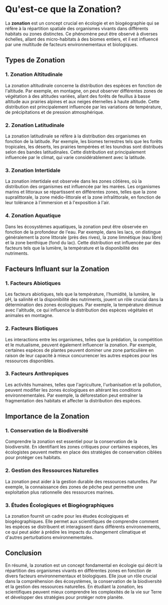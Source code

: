 # Qu'est-ce que la Zonation?

La **zonation** est un concept crucial en écologie et en biogéographie qui se réfère à la répartition spatiale des organismes vivants dans différents habitats ou zones distinctes. Ce phénomène peut être observé à diverses échelles, allant des micro-habitats à des biomes entiers, et il est influencé par une multitude de facteurs environnementaux et biologiques.

## Types de Zonation

### 1. **Zonation Altitudinale**
La zonation altitudinale concerne la distribution des espèces en fonction de l'altitude. Par exemple, en montagne, on peut observer différentes zones de végétation à des altitudes variées, allant des forêts de feuillus à basse altitude aux prairies alpines et aux neiges éternelles à haute altitude. Cette distribution est principalement influencée par les variations de température, de précipitations et de pression atmosphérique.

### 2. **Zonation Latitudinale**
La zonation latitudinale se réfère à la distribution des organismes en fonction de la latitude. Par exemple, les biomes terrestres tels que les forêts tropicales, les déserts, les prairies tempérées et les toundras sont distribués selon des bandes latitudinales. Cette distribution est principalement influencée par le climat, qui varie considérablement avec la latitude.

### 3. **Zonation Intertidale**
La zonation intertidale est observée dans les zones côtières, où la distribution des organismes est influencée par les marées. Les organismes marins et littoraux se répartissent en différentes zones, telles que la zone supralittorale, la zone médio-littorale et la zone infralittorale, en fonction de leur tolérance à l'immersion et à l'exposition à l'air.

### 4. **Zonation Aquatique**
Dans les écosystèmes aquatiques, la zonation peut être observée en fonction de la profondeur de l'eau. Par exemple, dans les lacs, on distingue généralement la zone littorale (près des rives), la zone limnétique (eau libre) et la zone benthique (fond du lac). Cette distribution est influencée par des facteurs tels que la lumière, la température et la disponibilité des nutriments.

## Facteurs Influant sur la Zonation

### 1. **Facteurs Abiotiques**
Les facteurs abiotiques, tels que la température, l'humidité, la lumière, le pH, la salinité et la disponibilité des nutriments, jouent un rôle crucial dans la détermination des zones écologiques. Par exemple, la température diminue avec l'altitude, ce qui influence la distribution des espèces végétales et animales en montagne.

### 2. **Facteurs Biotiques**
Les interactions entre les organismes, telles que la prédation, la compétition et le mutualisme, peuvent également influencer la zonation. Par exemple, certaines espèces de plantes peuvent dominer une zone particulière en raison de leur capacité à mieux concurrencer les autres espèces pour les ressources disponibles.

### 3. **Facteurs Anthropiques**
Les activités humaines, telles que l'agriculture, l'urbanisation et la pollution, peuvent modifier les zones écologiques en altérant les conditions environnementales. Par exemple, la déforestation peut entraîner la fragmentation des habitats et affecter la distribution des espèces.

## Importance de la Zonation

### 1. **Conservation de la Biodiversité**
Comprendre la zonation est essentiel pour la conservation de la biodiversité. En identifiant les zones critiques pour certaines espèces, les écologistes peuvent mettre en place des stratégies de conservation ciblées pour protéger ces habitats.

### 2. **Gestion des Ressources Naturelles**
La zonation peut aider à la gestion durable des ressources naturelles. Par exemple, la connaissance des zones de pêche peut permettre une exploitation plus rationnelle des ressources marines.

### 3. **Études Écologiques et Biogéographiques**
La zonation fournit un cadre pour les études écologiques et biogéographiques. Elle permet aux scientifiques de comprendre comment les espèces se distribuent et interagissent dans différents environnements, ce qui peut aider à prédire les impacts du changement climatique et d'autres perturbations environnementales.

## Conclusion

En résumé, la zonation est un concept fondamental en écologie qui décrit la répartition des organismes vivants en différentes zones en fonction de divers facteurs environnementaux et biologiques. Elle joue un rôle crucial dans la compréhension des écosystèmes, la conservation de la biodiversité et la gestion des ressources naturelles. En étudiant la zonation, les scientifiques peuvent mieux comprendre les complexités de la vie sur Terre et développer des stratégies pour protéger notre planète.